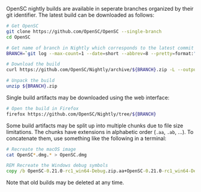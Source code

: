 OpenSC nightly builds are available in seperate branches organized by their git identifier. The latest build can be downloaded as follows:

```sh
# Get OpenSC
git clone https://github.com/OpenSC/OpenSC --single-branch
cd OpenSC

# Get name of branch in Nightly which corresponds to the latest commit in OpenSC
BRANCH=`git log --max-count=1 --date=short --abbrev=8 --pretty=format:"%cd_%h"`

# Download the build
curl https://github.com/OpenSC/Nightly/archive/${BRANCH}.zip -L --output ${BRANCH}.zip

# Unpack the build
unzip ${BRANCH}.zip
```

Single build artifacts may be downloaded using the web interface:
```sh
# Open the build in Firefox
firefox https://github.com/OpenSC/Nightly/tree/${BRANCH}
```

Some build artifacts may be split up into multiple chunks due to file size limitations. The chunks have extensions in alphabetic order (`.aa`, `.ab`, ...). To concatenate them, use something like the following in a terminal:
```sh
# Recreate the macOS image
cat OpenSC*.dmg.* > OpenSC.dmg
```

```cmd
REM Recreate the Windows debug symbols
copy /b OpenSC-0.21.0-rc1_win64-Debug.zip.aa+OpenSC-0.21.0-rc1_win64-Debug.zip.ab OpenSC-Debug.zip
```

Note that old builds may be deleted at any time.
